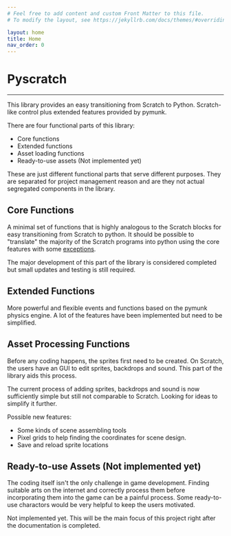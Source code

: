 ```yaml
---
# Feel free to add content and custom Front Matter to this file.
# To modify the layout, see https://jekyllrb.com/docs/themes/#overriding-theme-defaults

layout: home
title: Home
nav_order: 0
---
```

# Pyscratch
---
This library provides an easy transitioning from Scratch to Python. Scratch-like control plus extended features provided by pymunk. 

There are four functional parts of this library:
- Core functions
- Extended functions
- Asset loading functions
- Ready-to-use assets (Not implemented yet)

These are just different functional parts that serve different purposes. They are separated for project management reason and are they not actual segregated components in the library. 

## Core Functions
A minimal set of functions that is highly analogous to the Scratch blocks for easy transitioning from Scratch to python. It should be possible to "translate" the majority of the Scratch programs into python using the core features with some [exceptions](corresponding-scratch-blocks/exceptions.html).  

The major development of this part of the library is considered completed but small updates and testing is still required. 


## Extended Functions
More powerful and flexible events and functions based on the pymunk physics engine. A lot of the features have been implemented but need to be simplified. 


## Asset Processing Functions 
Before any coding happens, the sprites first need to be created. On Scratch, the users have an GUI to edit sprites, backdrops and sound. This part of the library aids this process. 

The current process of adding sprites, backdrops and sound is now sufficiently simple but still not comparable to Scratch. Looking for ideas to simplify it further. 

Possible new features: 
- Some kinds of scene assembling tools
- Pixel grids to help finding the coordinates for scene design. 
- Save and reload sprite locations 

## Ready-to-use Assets (Not implemented yet)
The coding itself isn't the only challenge in game development. Finding suitable arts on the internet and correctly process them before incorporating them into the game can be a painful process. Some ready-to-use charactors would be very helpful to keep the users motivated. 


Not implemented yet. This will be the main focus of this project right after the documentation is completed. 

